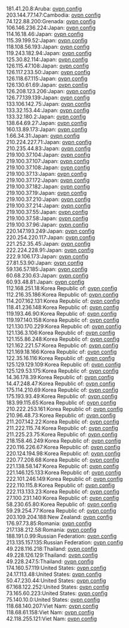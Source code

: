 181.41.20.8:Aruba: [ovpn config](vpn/181_41_20_8.ovpn)  
203.144.77.147:Cambodia: [ovpn config](vpn/203_144_77_147.ovpn)  
74.122.88.200:Grenada: [ovpn config](vpn/74_122_88_200.ovpn)  
106.146.236.224:Japan: [ovpn config](vpn/106_146_236_224.ovpn)  
114.16.18.46:Japan: [ovpn config](vpn/114_16_18_46.ovpn)  
115.39.199.52:Japan: [ovpn config](vpn/115_39_199_52.ovpn)  
118.108.56.193:Japan: [ovpn config](vpn/118_108_56_193.ovpn)  
119.243.182.94:Japan: [ovpn config](vpn/119_243_182_94.ovpn)  
125.30.82.114:Japan: [ovpn config](vpn/125_30_82_114.ovpn)  
126.115.47.108:Japan: [ovpn config](vpn/126_115_47_108.ovpn)  
126.117.233.50:Japan: [ovpn config](vpn/126_117_233_50.ovpn)  
126.118.67.115:Japan: [ovpn config](vpn/126_118_67_115.ovpn)  
126.130.61.69:Japan: [ovpn config](vpn/126_130_61_69.ovpn)  
126.208.123.206:Japan: [ovpn config](vpn/126_208_123_206.ovpn)  
126.77.139.139:Japan: [ovpn config](vpn/126_77_139_139.ovpn)  
133.106.142.75:Japan: [ovpn config](vpn/133_106_142_75.ovpn)  
133.32.153.44:Japan: [ovpn config](vpn/133_32_153_44.ovpn)  
133.32.180.2:Japan: [ovpn config](vpn/133_32_180_2.ovpn)  
138.64.69.27:Japan: [ovpn config](vpn/138_64_69_27.ovpn)  
160.13.89.173:Japan: [ovpn config](vpn/160_13_89_173.ovpn)  
1.66.34.31:Japan: [ovpn config](vpn/1_66_34_31.ovpn)  
210.224.227.71:Japan: [ovpn config](vpn/210_224_227_71.ovpn)  
210.235.44.83:Japan: [ovpn config](vpn/210_235_44_83.ovpn)  
219.100.37.104:Japan: [ovpn config](vpn/219_100_37_104.ovpn)  
219.100.37.107:Japan: [ovpn config](vpn/219_100_37_107.ovpn)  
219.100.37.108:Japan: [ovpn config](vpn/219_100_37_108.ovpn)  
219.100.37.13:Japan: [ovpn config](vpn/219_100_37_13.ovpn)  
219.100.37.172:Japan: [ovpn config](vpn/219_100_37_172.ovpn)  
219.100.37.182:Japan: [ovpn config](vpn/219_100_37_182.ovpn)  
219.100.37.19:Japan: [ovpn config](vpn/219_100_37_19.ovpn)  
219.100.37.210:Japan: [ovpn config](vpn/219_100_37_210.ovpn)  
219.100.37.214:Japan: [ovpn config](vpn/219_100_37_214.ovpn)  
219.100.37.55:Japan: [ovpn config](vpn/219_100_37_55.ovpn)  
219.100.37.58:Japan: [ovpn config](vpn/219_100_37_58.ovpn)  
219.100.37.96:Japan: [ovpn config](vpn/219_100_37_96.ovpn)  
220.147.193.249:Japan: [ovpn config](vpn/220_147_193_249.ovpn)  
220.254.220.117:Japan: [ovpn config](vpn/220_254_220_117.ovpn)  
221.252.35.45:Japan: [ovpn config](vpn/221_252_35_45.ovpn)  
222.224.228.91:Japan: [ovpn config](vpn/222_224_228_91.ovpn)  
222.9.106.173:Japan: [ovpn config](vpn/222_9_106_173.ovpn)  
27.81.53.90:Japan: [ovpn config](vpn/27_81_53_90.ovpn)  
59.136.57.185:Japan: [ovpn config](vpn/59_136_57_185.ovpn)  
60.68.230.63:Japan: [ovpn config](vpn/60_68_230_63.ovpn)  
60.93.48.81:Japan: [ovpn config](vpn/60_93_48_81.ovpn)  
112.168.251.18:Korea Republic of: [ovpn config](vpn/112_168_251_18.ovpn)  
112.216.35.186:Korea Republic of: [ovpn config](vpn/112_216_35_186.ovpn)  
114.207.162.131:Korea Republic of: [ovpn config](vpn/114_207_162_131.ovpn)  
118.41.236.148:Korea Republic of: [ovpn config](vpn/118_41_236_148.ovpn)  
119.193.46.90:Korea Republic of: [ovpn config](vpn/119_193_46_90.ovpn)  
119.197.140.158:Korea Republic of: [ovpn config](vpn/119_197_140_158.ovpn)  
121.130.170.229:Korea Republic of: [ovpn config](vpn/121_130_170_229.ovpn)  
121.136.3.106:Korea Republic of: [ovpn config](vpn/121_136_3_106.ovpn)  
121.155.86.248:Korea Republic of: [ovpn config](vpn/121_155_86_248.ovpn)  
121.162.221.57:Korea Republic of: [ovpn config](vpn/121_162_221_57.ovpn)  
121.169.18.166:Korea Republic of: [ovpn config](vpn/121_169_18_166.ovpn)  
122.35.16.116:Korea Republic of: [ovpn config](vpn/122_35_16_116.ovpn)  
125.129.129.109:Korea Republic of: [ovpn config](vpn/125_129_129_109.ovpn)  
125.129.53.175:Korea Republic of: [ovpn config](vpn/125_129_53_175.ovpn)  
14.36.178.39:Korea Republic of: [ovpn config](vpn/14_36_178_39.ovpn)  
14.47.248.47:Korea Republic of: [ovpn config](vpn/14_47_248_47.ovpn)  
175.114.210.69:Korea Republic of: [ovpn config](vpn/175_114_210_69.ovpn)  
175.193.93.49:Korea Republic of: [ovpn config](vpn/175_193_93_49.ovpn)  
183.99.115.65:Korea Republic of: [ovpn config](vpn/183_99_115_65.ovpn)  
210.222.253.161:Korea Republic of: [ovpn config](vpn/210_222_253_161.ovpn)  
210.96.48.73:Korea Republic of: [ovpn config](vpn/210_96_48_73.ovpn)  
211.207.142.22:Korea Republic of: [ovpn config](vpn/211_207_142_22.ovpn)  
211.222.115.74:Korea Republic of: [ovpn config](vpn/211_222_115_74.ovpn)  
211.225.23.75:Korea Republic of: [ovpn config](vpn/211_225_23_75.ovpn)  
218.158.46.249:Korea Republic of: [ovpn config](vpn/218_158_46_249.ovpn)  
220.116.226.67:Korea Republic of: [ovpn config](vpn/220_116_226_67.ovpn)  
220.124.194.98:Korea Republic of: [ovpn config](vpn/220_124_194_98.ovpn)  
220.77.208.68:Korea Republic of: [ovpn config](vpn/220_77_208_68.ovpn)  
221.138.58.147:Korea Republic of: [ovpn config](vpn/221_138_58_147.ovpn)  
221.146.125.133:Korea Republic of: [ovpn config](vpn/221_146_125_133.ovpn)  
222.101.246.149:Korea Republic of: [ovpn config](vpn/222_101_246_149.ovpn)  
222.110.115.8:Korea Republic of: [ovpn config](vpn/222_110_115_8.ovpn)  
222.113.133.23:Korea Republic of: [ovpn config](vpn/222_113_133_23.ovpn)  
27.100.231.140:Korea Republic of: [ovpn config](vpn/27_100_231_140.ovpn)  
58.230.65.80:Korea Republic of: [ovpn config](vpn/58_230_65_80.ovpn)  
59.29.254.77:Korea Republic of: [ovpn config](vpn/59_29_254_77.ovpn)  
203.109.204.188:New Zealand: [ovpn config](vpn/203_109_204_188.ovpn)  
176.97.73.85:Romania: [ovpn config](vpn/176_97_73_85.ovpn)  
217.138.212.58:Romania: [ovpn config](vpn/217_138_212_58.ovpn)  
188.191.0.99:Russian Federation: [ovpn config](vpn/188_191_0_99.ovpn)  
213.135.157.135:Russian Federation: [ovpn config](vpn/213_135_157_135.ovpn)  
49.228.116.218:Thailand: [ovpn config](vpn/49_228_116_218.ovpn)  
49.228.126.129:Thailand: [ovpn config](vpn/49_228_126_129.ovpn)  
49.228.247.5:Thailand: [ovpn config](vpn/49_228_247_5.ovpn)  
174.160.57.119:United States: [ovpn config](vpn/174_160_57_119.ovpn)  
24.17.113.48:United States: [ovpn config](vpn/24_17_113_48.ovpn)  
50.47.230.44:United States: [ovpn config](vpn/50_47_230_44.ovpn)  
67.168.122.252:United States: [ovpn config](vpn/67_168_122_252.ovpn)  
73.165.60.223:United States: [ovpn config](vpn/73_165_60_223.ovpn)  
75.140.10.0:United States: [ovpn config](vpn/75_140_10_0.ovpn)  
118.68.140.207:Viet Nam: [ovpn config](vpn/118_68_140_207.ovpn)  
118.68.61.158:Viet Nam: [ovpn config](vpn/118_68_61_158.ovpn)  
42.118.255.121:Viet Nam: [ovpn config](vpn/42_118_255_121.ovpn)  
